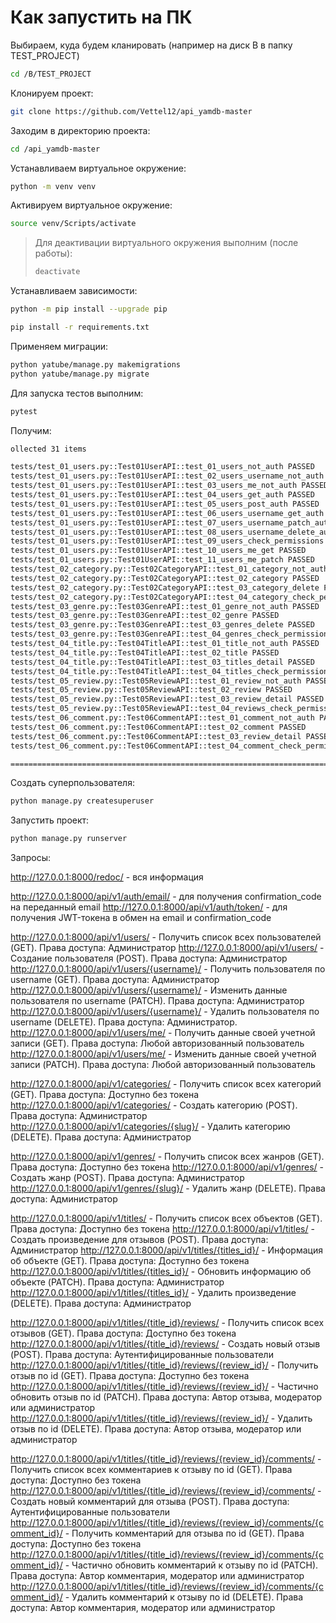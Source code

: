 # Как запустить на ПК

Выбираем, куда будем кланировать (например на диск B в папку TEST_PROJECT)

```bash
cd /B/TEST_PROJECT
```

Клонируем проект:

```bash
git clone https://github.com/Vettel12/api_yamdb-master
```

Заходим в директорию проекта:

```bash
cd /api_yamdb-master
```

Устанавливаем виртуальное окружение:

```bash
python -m venv venv
```

Активируем виртуальное окружение:

```bash
source venv/Scripts/activate
```

> Для деактивации виртуального окружения выполним (после работы):
> ```bash
> deactivate
> ```

Устанавливаем зависимости:

```bash
python -m pip install --upgrade pip
```
```bash
pip install -r requirements.txt
```

Применяем миграции:

```bash
python yatube/manage.py makemigrations
python yatube/manage.py migrate
```

Для запуска тестов выполним:

```bash
pytest
```

Получим:

```bash
ollected 31 items

tests/test_01_users.py::Test01UserAPI::test_01_users_not_auth PASSED                                                                                                    [  3%]
tests/test_01_users.py::Test01UserAPI::test_02_users_username_not_auth PASSED                                                                                           [  6%]
tests/test_01_users.py::Test01UserAPI::test_03_users_me_not_auth PASSED                                                                                                 [  9%] 
tests/test_01_users.py::Test01UserAPI::test_04_users_get_auth PASSED                                                                                                    [ 12%]
tests/test_01_users.py::Test01UserAPI::test_05_users_post_auth PASSED                                                                                                   [ 16%]
tests/test_01_users.py::Test01UserAPI::test_06_users_username_get_auth PASSED                                                                                           [ 19%]
tests/test_01_users.py::Test01UserAPI::test_07_users_username_patch_auth PASSED                                                                                         [ 22%]
tests/test_01_users.py::Test01UserAPI::test_08_users_username_delete_auth PASSED                                                                                        [ 25%]
tests/test_01_users.py::Test01UserAPI::test_09_users_check_permissions PASSED                                                                                           [ 29%]
tests/test_01_users.py::Test01UserAPI::test_10_users_me_get PASSED                                                                                                      [ 32%]
tests/test_01_users.py::Test01UserAPI::test_11_users_me_patch PASSED                                                                                                    [ 35%]
tests/test_02_category.py::Test02CategoryAPI::test_01_category_not_auth PASSED                                                                                          [ 38%] 
tests/test_02_category.py::Test02CategoryAPI::test_02_category PASSED                                                                                                   [ 41%]
tests/test_02_category.py::Test02CategoryAPI::test_03_category_delete PASSED                                                                                            [ 45%]
tests/test_02_category.py::Test02CategoryAPI::test_04_category_check_permission PASSED                                                                                  [ 48%]
tests/test_03_genre.py::Test03GenreAPI::test_01_genre_not_auth PASSED                                                                                                   [ 51%]
tests/test_03_genre.py::Test03GenreAPI::test_02_genre PASSED                                                                                                            [ 54%]
tests/test_03_genre.py::Test03GenreAPI::test_03_genres_delete PASSED                                                                                                    [ 58%]
tests/test_03_genre.py::Test03GenreAPI::test_04_genres_check_permission PASSED                                                                                          [ 61%]
tests/test_04_title.py::Test04TitleAPI::test_01_title_not_auth PASSED                                                                                                   [ 64%] 
tests/test_04_title.py::Test04TitleAPI::test_02_title PASSED                                                                                                            [ 67%]
tests/test_04_title.py::Test04TitleAPI::test_03_titles_detail PASSED                                                                                                    [ 70%]
tests/test_04_title.py::Test04TitleAPI::test_04_titles_check_permission PASSED                                                                                          [ 74%]
tests/test_05_review.py::Test05ReviewAPI::test_01_review_not_auth PASSED                                                                                                [ 77%]
tests/test_05_review.py::Test05ReviewAPI::test_02_review PASSED                                                                                                         [ 80%]
tests/test_05_review.py::Test05ReviewAPI::test_03_review_detail PASSED                                                                                                  [ 83%]
tests/test_05_review.py::Test05ReviewAPI::test_04_reviews_check_permission PASSED                                                                                       [ 87%]
tests/test_06_comment.py::Test06CommentAPI::test_01_comment_not_auth PASSED                                                                                             [ 90%]
tests/test_06_comment.py::Test06CommentAPI::test_02_comment PASSED                                                                                                      [ 93%]
tests/test_06_comment.py::Test06CommentAPI::test_03_review_detail PASSED                                                                                                [ 96%]
tests/test_06_comment.py::Test06CommentAPI::test_04_comment_check_permission PASSED                                                                                     [100%]

============================================================================ 31 passed in 10.23s ============================================================================= 
```

Создать суперпользователя:

```bash
python manage.py createsuperuser
```

Запустить проект:

```bash
python manage.py runserver
```

Запросы:

http://127.0.0.1:8000/redoc/ - вся информация

http://127.0.0.1:8000/api/v1/auth/email/ - для получения confirmation_code на переданный email
http://127.0.0.1:8000/api/v1/auth/token/ - для получения JWT-токена в обмен на email и confirmation_code

http://127.0.0.1:8000/api/v1/users/ - Получить список всех пользователей (GET). Права доступа: Администратор 
http://127.0.0.1:8000/api/v1/users/ - Создание пользователя (POST). Права доступа: Администратор
http://127.0.0.1:8000/api/v1/users/{username}/ - Получить пользователя по username (GET). Права доступа: Администратор
http://127.0.0.1:8000/api/v1/users/{username}/ - Изменить данные пользователя по username (PATCH). Права доступа: Администратор
http://127.0.0.1:8000/api/v1/users/{username}/ - Удалить пользователя по username (DELETE). Права доступа: Администратор.
http://127.0.0.1:8000/api/v1/users/me/ - Получить данные своей учетной записи (GET). Права доступа: Любой авторизованный пользователь
http://127.0.0.1:8000/api/v1/users/me/ - Изменить данные своей учетной записи (PATCH). Права доступа: Любой авторизованный пользователь

http://127.0.0.1:8000/api/v1/categories/ - Получить список всех категорий (GET). Права доступа: Доступно без токена
http://127.0.0.1:8000/api/v1/categories/ - Создать категорию (POST). Права доступа: Администратор
http://127.0.0.1:8000/api/v1/categories/{slug}/ - Удалить категорию (DELETE). Права доступа: Администратор

http://127.0.0.1:8000/api/v1/genres/ - Получить список всех жанров (GET). Права доступа: Доступно без токена
http://127.0.0.1:8000/api/v1/genres/ - Создать жанр (POST). Права доступа: Администратор
http://127.0.0.1:8000/api/v1/genres/{slug}/ - Удалить жанр (DELETE). Права доступа: Администратор

http://127.0.0.1:8000/api/v1/titles/ - Получить список всех объектов (GET). Права доступа: Доступно без токена
http://127.0.0.1:8000/api/v1/titles/ - Создать произведение для отзывов (POST). Права доступа: Администратор
http://127.0.0.1:8000/api/v1/titles/{titles_id}/ - Информация об объекте (GET). Права доступа: Доступно без токена
http://127.0.0.1:8000/api/v1/titles/{titles_id}/ - Обновить информацию об объекте (PATCH). Права доступа: Администратор
http://127.0.0.1:8000/api/v1/titles/{titles_id}/ - Удалить произведение (DELETE). Права доступа: Администратор

http://127.0.0.1:8000/api/v1/titles/{title_id}/reviews/ - Получить список всех отзывов (GET). Права доступа: Доступно без токена
http://127.0.0.1:8000/api/v1/titles/{title_id}/reviews/ - Создать новый отзыв (POST). Права доступа: Аутентифицированные пользователи
http://127.0.0.1:8000/api/v1/titles/{title_id}/reviews/{review_id}/ - Получить отзыв по id (GET). Права доступа: Доступно без токена
http://127.0.0.1:8000/api/v1/titles/{title_id}/reviews/{review_id}/ - Частично обновить отзыв по id (PATCH). Права доступа: Автор отзыва, модератор или администратор
http://127.0.0.1:8000/api/v1/titles/{title_id}/reviews/{review_id}/ - Удалить отзыв по id (DELETE). Права доступа: Автор отзыва, модератор или администратор

http://127.0.0.1:8000/api/v1/titles/{title_id}/reviews/{review_id}/comments/ - Получить список всех комментариев к отзыву по id (GET). Права доступа: Доступно без токена
http://127.0.0.1:8000/api/v1/titles/{title_id}/reviews/{review_id}/comments/ - Создать новый комментарий для отзыва (POST). Права доступа: Аутентифицированные пользователи
http://127.0.0.1:8000/api/v1/titles/{title_id}/reviews/{review_id}/comments/{comment_id}/ - Получить комментарий для отзыва по id (GET). Права доступа: Доступно без токена
http://127.0.0.1:8000/api/v1/titles/{title_id}/reviews/{review_id}/comments/{comment_id}/ - Частично обновить комментарий к отзыву по id (PATCH). Права доступа: Автор комментария, модератор или администратор
http://127.0.0.1:8000/api/v1/titles/{title_id}/reviews/{review_id}/comments/{comment_id}/ - Удалить комментарий к отзыву по id (DELETE). Права доступа: Автор комментария, модератор или администратор